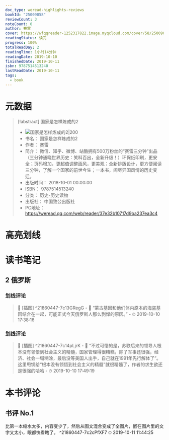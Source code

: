 ```yaml
---
doc_type: weread-highlights-reviews
bookId: "25009058"
reviewCount: 3
noteCount: 0
author: 赛雷
cover: https://wfqqreader-1252317822.image.myqcloud.com/cover/58/25009058/t7_25009058.jpg
readingStatus: 读完
progress: 100%
totalReadDay: 2
readingTime: 1小时14分钟
readingDate: 2019-10-10
finishedDate: 2019-10-11
isbn: 9787514513240
lastReadDate: 2019-10-11
tags:
  - book
---
```

# 元数据
> [!abstract] 国家是怎样炼成的2
> - ![ 国家是怎样炼成的2|200](https://wfqqreader-1252317822.image.myqcloud.com/cover/58/25009058/t7_25009058.jpg)
> - 书名： 国家是怎样炼成的2
> - 作者： 赛雷
> - 简介： 微信、知乎、微博、站酷拥有500万粉丝的“赛雷三分钟”出品（三分钟通晓世界历史：笑料百出，全新升级！）环保纸印刷，更安全；页码增加，更超值调整画风，更美观；全新排版设计，更方便阅读三分钟，了解一个国家的前世今生；一本书，阅尽异国风情的历史变迁。
> - 出版时间： 2018-10-01 00:00:00
> - ISBN： 9787514513240
> - 分类： 历史-历史读物
> - 出版社： 中国致公出版社
> - PC地址：https://weread.qq.com/web/reader/37e32b10717d9ba237ea3c4

# 高亮划线

# 读书笔记

## 2 俄罗斯

### 划线评论
> 📌 [插图]  ^21860447-7c13GRegG
    - 💭 “蒙古基因和他们体内原本的海盗基因结合在一起，可能正式今天俄罗斯人那么剽悍的原因。”
    - ⏱ 2019-10-10 17:38:16

### 划线评论
> 📌 [插图]  ^21860447-7c14pLjrK
    - 💭 “不过可惜的是，苏联后来的领导人根本没有领悟到社会主义的精髓，国家管理得很糟糕，除了军事还很强，经济、社会一塌糊涂，最后没等美国人出手，自己就在1991年先行解体了”。
这里甩锅给“根本没有领悟到社会主义的精髓”就很精髓了，作者的求生欲还是很强的哈哈
    - ⏱ 2019-10-10 17:49:19
   
# 本书评论

## 书评 No.1 
比第一本缩水太多，内容变少了，然后从图文混合变成了全图片，嵌在图片里的文字又太小，眼都快看瞎了。 ^21860447-7c2cPfXF7
⏱ 2019-10-11 11:44:25

